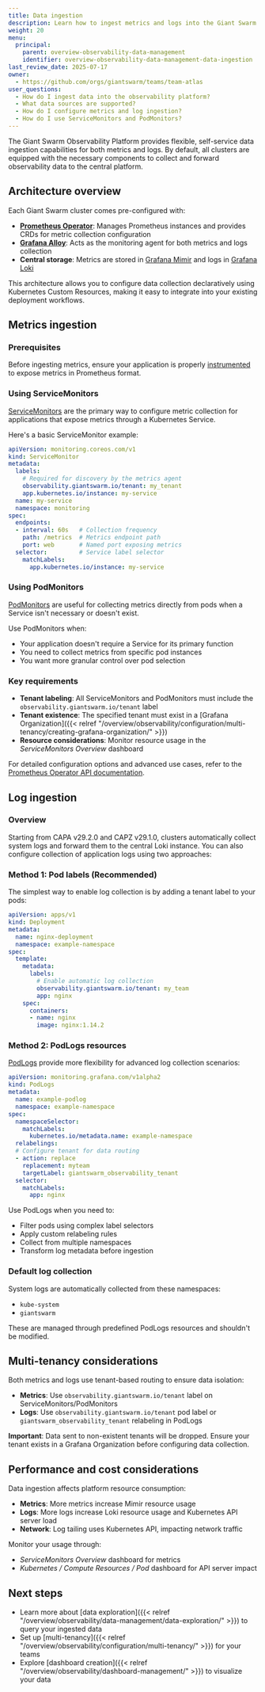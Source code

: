 ```yaml
---
title: Data ingestion
description: Learn how to ingest metrics and logs into the Giant Swarm observability platform.
weight: 20
menu:
  principal:
    parent: overview-observability-data-management
    identifier: overview-observability-data-management-data-ingestion
last_review_date: 2025-07-17
owner:
  - https://github.com/orgs/giantswarm/teams/team-atlas
user_questions:
  - How do I ingest data into the observability platform?
  - What data sources are supported?
  - How do I configure metrics and log ingestion?
  - How do I use ServiceMonitors and PodMonitors?
---
```


The Giant Swarm Observability Platform provides flexible, self-service data ingestion capabilities for both metrics and logs. By default, all clusters are equipped with the necessary components to collect and forward observability data to the central platform.

## Architecture overview

Each Giant Swarm cluster comes pre-configured with:

- **[Prometheus Operator](https://prometheus-operator.dev/)**: Manages Prometheus instances and provides CRDs for metric collection configuration
- **[Grafana Alloy](https://grafana.com/oss/alloy-opentelemetry-collector/)**: Acts as the monitoring agent for both metrics and logs collection
- **Central storage**: Metrics are stored in [Grafana Mimir](https://grafana.com/oss/mimir/) and logs in [Grafana Loki](https://grafana.com/docs/loki/)

This architecture allows you to configure data collection declaratively using Kubernetes Custom Resources, making it easy to integrate into your existing deployment workflows.

## Metrics ingestion

### Prerequisites

Before ingesting metrics, ensure your application is properly [instrumented](https://opentelemetry.io/docs/concepts/instrumentation/) to expose metrics in Prometheus format.

### Using ServiceMonitors

[ServiceMonitors](https://github.com/prometheus-community/helm-charts/blob/main/charts/kube-prometheus-stack/charts/crds/crds/crd-servicemonitors.yaml) are the primary way to configure metric collection for applications that expose metrics through a Kubernetes Service.

Here's a basic ServiceMonitor example:

```yaml
apiVersion: monitoring.coreos.com/v1
kind: ServiceMonitor
metadata:
  labels:
    # Required for discovery by the metrics agent
    observability.giantswarm.io/tenant: my_tenant
    app.kubernetes.io/instance: my-service
  name: my-service
  namespace: monitoring
spec:
  endpoints:
  - interval: 60s   # Collection frequency
    path: /metrics  # Metrics endpoint path
    port: web       # Named port exposing metrics
  selector:         # Service label selector
    matchLabels:
      app.kubernetes.io/instance: my-service
```

### Using PodMonitors

[PodMonitors](https://github.com/prometheus-operator/prometheus-operator/blob/main/Documentation/api-reference/api.md#podmonitorspec) are useful for collecting metrics directly from pods when a Service isn't necessary or doesn't exist.

Use PodMonitors when:

- Your application doesn't require a Service for its primary function
- You need to collect metrics from specific pod instances
- You want more granular control over pod selection

### Key requirements

- **Tenant labeling**: All ServiceMonitors and PodMonitors must include the `observability.giantswarm.io/tenant` label
- **Tenant existence**: The specified tenant must exist in a [Grafana Organization]({{< relref "/overview/observability/configuration/multi-tenancy/creating-grafana-organization/" >}})
- **Resource considerations**: Monitor resource usage in the _ServiceMonitors Overview_ dashboard

For detailed configuration options and advanced use cases, refer to the [Prometheus Operator API documentation](https://github.com/prometheus-operator/prometheus-operator/blob/main/Documentation/api-reference/api.md).

## Log ingestion

### Overview

Starting from CAPA v29.2.0 and CAPZ v29.1.0, clusters automatically collect system logs and forward them to the central Loki instance. You can also configure collection of application logs using two approaches:

### Method 1: Pod labels (Recommended)

The simplest way to enable log collection is by adding a tenant label to your pods:

```yaml
apiVersion: apps/v1
kind: Deployment
metadata:
  name: nginx-deployment
  namespace: example-namespace
spec:
  template:
    metadata:
      labels:
        # Enable automatic log collection
        observability.giantswarm.io/tenant: my_team
        app: nginx
    spec:
      containers:
      - name: nginx
        image: nginx:1.14.2
```

### Method 2: PodLogs resources

[PodLogs](https://grafana.com/docs/alloy/latest/reference/components/loki/loki.source.podlogs/#podlogs-custom-resource) provide more flexibility for advanced log collection scenarios:

```yaml
apiVersion: monitoring.grafana.com/v1alpha2
kind: PodLogs
metadata:
  name: example-podlog
  namespace: example-namespace
spec:
  namespaceSelector:
    matchLabels:
      kubernetes.io/metadata.name: example-namespace
  relabelings:
  # Configure tenant for data routing
  - action: replace
    replacement: myteam
    targetLabel: giantswarm_observability_tenant
  selector:
    matchLabels:
      app: nginx
```

Use PodLogs when you need to:

- Filter pods using complex label selectors
- Apply custom relabeling rules
- Collect from multiple namespaces
- Transform log metadata before ingestion

### Default log collection

System logs are automatically collected from these namespaces:

- `kube-system`
- `giantswarm`

These are managed through predefined PodLogs resources and shouldn't be modified.

## Multi-tenancy considerations

Both metrics and logs use tenant-based routing to ensure data isolation:

- **Metrics**: Use `observability.giantswarm.io/tenant` label on ServiceMonitors/PodMonitors
- **Logs**: Use `observability.giantswarm.io/tenant` pod label or `giantswarm_observability_tenant` relabeling in PodLogs

**Important**: Data sent to non-existent tenants will be dropped. Ensure your tenant exists in a Grafana Organization before configuring data collection.

## Performance and cost considerations

Data ingestion affects platform resource consumption:

- **Metrics**: More metrics increase Mimir resource usage
- **Logs**: More logs increase Loki resource usage and Kubernetes API server load
- **Network**: Log tailing uses Kubernetes API, impacting network traffic

Monitor your usage through:

- _ServiceMonitors Overview_ dashboard for metrics
- _Kubernetes / Compute Resources / Pod_ dashboard for API server impact

## Next steps

- Learn more about [data exploration]({{< relref "/overview/observability/data-management/data-exploration/" >}}) to query your ingested data
- Set up [multi-tenancy]({{< relref "/overview/observability/configuration/multi-tenancy/" >}}) for your teams
- Explore [dashboard creation]({{< relref "/overview/observability/dashboard-management/" >}}) to visualize your data
